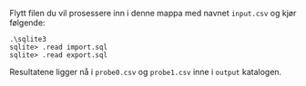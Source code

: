 Flytt filen du vil prosessere inn i denne mappa med navnet `input.csv` og kjør følgende:

```
.\sqlite3
sqlite> .read import.sql
sqlite> .read export.sql
```

Resultatene ligger nå i `probe0.csv` og `probe1.csv` inne i `output` katalogen.

